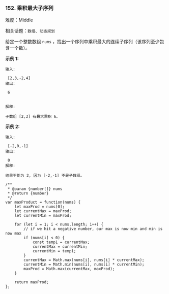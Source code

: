 ### 152. 乘积最大子序列

难度：Middle

相关话题：`数组`、`动态规划`

给定一个整数数组  `nums` ，找出一个序列中乘积最大的连续子序列（该序列至少包含一个数）。



**示例 1:** 



```
输入:

 [2,3,-2,4]
输出:

 6


解释:

子数组 [2,3] 有最大乘积 6。
```


**示例 2:** 



```
输入:

 [-2,0,-1]
输出:

 0
解释:

结果不能为 2, 因为 [-2,-1] 不是子数组。
```

```
/**
 * @param {number[]} nums
 * @return {number}
 */
var maxProduct = function(nums) {
    let maxProd = nums[0];
    let currentMax = maxProd;
    let currentMin = maxProd;
    
    for (let i = 1; i < nums.length; i++) {
        // if we hit a negative number, our max is now min and min is now max
        if (nums[i] < 0) {
            const temp1 = currentMax;
            currentMax = currentMin;
            currentMin = temp1;
        }
        currentMax = Math.max(nums[i], nums[i] * currentMax);
        currentMin = Math.min(nums[i], nums[i] * currentMin);
        maxProd = Math.max(currentMax, maxProd);
    }
    
    return maxProd;
};
```


